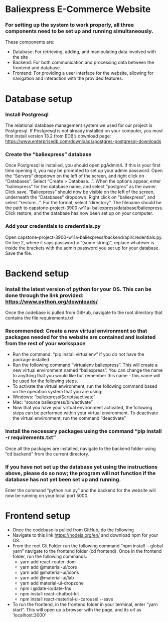 # Baliexpress E-Commerce Website

### For setting up the system to work properly, all three components need to be set up and running simultaneously. 

These components are:

  - Database: For retrieving, adding, and manipulating data involved with the site
  - Backend: For both communication and processing data between the frontend and database.
  - Frontend: For providing a user interface for the website, allowing for navigation and interaction with the provided features.

Database setup
==============
 ### Install Postgresql
The relational database management system we used for our project is Postgresql. If Postgresql is not already installed on your computer, you must first install version          13.2 from EDB’s download page: https://www.enterprisedb.com/downloads/postgres-postgresql-downloads
### Create the “baliexpress” database 
Once Postgresql is installed, you should open pgAdmin4. If this is your first time opening it, you may be prompted to set up your admin password. Open the “Servers”              dropdown on the left of the screen, and right click on “Databases”. Select “Create > Database…”. When the options appear, enter “baliexpress” for the database name, and          select “postgres” as the owner. Click save. “Baliexpress” should now be visible on the left of the screen, underneath the “Databases” dropdown. Right click on                    “baliexpress”, and select “restore…”. For the format, select “directory”. The filename should be the path to capstone-project-3900-w11a-                                          baliexpress/database/baliexpress. Click restore, and the database has now been set up on your computer. 
### Add your credentials to credentials.py
Open capstone-project-3900-w11a-baliexpress/backend/api/credentials.py. On line 2, where it says password = “(some string)”, replace whatever is inside the brackets with         the admin password you set up for your database. Save the file.

Backend setup
=============
### Install the latest version of python for your OS. This can be done through the link provided: https://www.python.org/downloads/
Once the codebase is pulled from GitHub, navigate to the root directory that contains the file requirements.txt

### Recommended: Create a new virtual environment so that packages needed for the website are contained and isolated from the rest of your workspace
  - Run the command: “pip install virtualenv” if you do not have the package installed.
  - Run the following command “virtualenv baliexpress”. This will create a new virtual environment named “baliexpress”. You can change the name to anything that you would            like but remember this name - this name will be used for the following steps.
  - To activate the virtual environment, run the following command based on the operation system that you are using:
  - Windows: “baliexpress\Scripts\activate”
  - Mac: “source baliexpress/bin/activate”
  - Now that you have your virtual environment activated, the following steps can be performed within your virtual environment. To deactivate the virtual environment, run            the command “deactivate”

### Install the necessary packages using the command “pip install -r requirements.txt”
Once all the packages are installed, navigate to the backend folder using “cd backend” from the current directory.

### If you have not set up the database yet using the instructions above, please do so now; the program will not function if the database has not yet been set up and running.
Enter the command “python run.py” and the backend for the website will now be running on your local port 5000.


Frontend setup
==============
  - Once the codebase is pulled from GitHub, do the following
  - Navigate to this link https://nodejs.org/en/  and download npm for your OS.
  - From the root Git Folder run the following command “npm install --global yarn”
    navigate to the frontend folder (cd frontend). Once in the frontend folder, run the following commands: 
      - yarn add react-router-dom
      - yarn add @material-ui/core
      - yarn add @material-ui/icons
      - yarn add @material-ui/lab
      - yarn add material-ui-dropzone
      - npm i @date-io/date-fns
      - npm install react-chatbot-kit
      - npm install react-material-ui-carousel --save
  - To run the frontend, in the frontend folder in your terminal, enter “yarn start”. This will open up a browser with the page, and its url as ‘localhost:3000’
